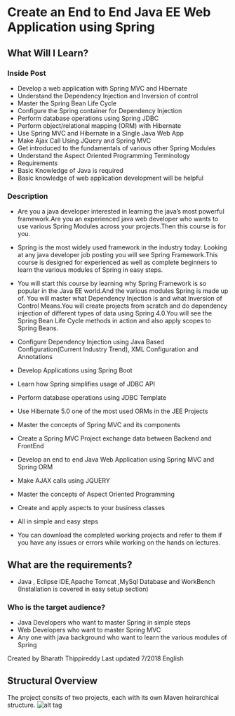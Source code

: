 # Create an End to End Java EE Web Application using Spring
## What Will I Learn?

### Inside Post
- Develop a web application with Spring MVC and Hibernate
- Understand the Dependency Injection and Inversion of control
- Master the Spring Bean Life Cycle
- Configure the Spring container for Dependency Injection
- Perform database operations using Spring JDBC
- Perform object/relational mapping (ORM) with Hibernate
- Use Spring MVC and Hibernate in a Single Java Web App
- Make Ajax Call Using JQuery and Spring MVC
- Get introduced to the fundamentals of various other Spring Modules
- Understand the Aspect Oriented Programming Terminology
- Requirements
- Basic Knowledge of Java is required
- Basic knowledge of web application development will be helpful
### Description
- Are you a java developer interested in learning the java’s most powerful framework.Are you an experienced java web developer who wants to use various Spring Modules across your projects.Then this course is for you.

- Spring is the most widely used framework in the industry today. Looking at any java developer job posting you will see Spring Framework.This course is designed for experienced as well as complete beginners to learn the various modules of Spring in easy steps.

- You will start this course by learning why Spring Framework is so popular in the Java EE world.And the various modules Spring is made up of. You will master what Dependency Injection is and what Inversion of Control Means.You will create projects from scratch and do dependency injection of different types of data using Spring 4.0.You will see the Spring Bean Life Cycle methods in action and also apply scopes to Spring Beans.

- Configure Dependency Injection using Java Based Configuration(Current Industry Trend), XML Configuration and Annotations
- Develop Applications using Spring Boot
- Learn how Spring simplifies usage of JDBC API
- Perform database operations using JDBC Template
- Use Hibernate 5.0 one of the most used ORMs in the JEE Projects
- Master the concepts of Spring MVC and its components
- Create a Spring MVC Project exchange data between Backend and FrontEnd
- Develop an end to end Java Web Application using Spring MVC and Spring ORM
- Make AJAX calls using JQUERY
- Master the concepts of Aspect Oriented Programming
- Create and apply aspects to your business classes
- All in simple and easy steps
- You can download the completed working projects and refer to them if you have any issues or errors while working on the hands on lectures.

## What are the requirements?

- Java , Eclipse IDE,Apache Tomcat ,MySql Database and WorkBench (Installation is covered in easy setup section)
### Who is the target audience?
- Java Developers who want to master Spring in simple steps
- Web Developers who want to master Spring MVC
- Any one with java background who want to learn the various modules of Spring


Created by Bharath Thippireddy
Last updated 7/2018
English



## Structural Overview

The project consits of two projects, each with its own Maven heirarchical structure.
![alt tag](https://github.com/diniodinev/Cloud-Street-Market-Book/blob/master/Overview.png)
